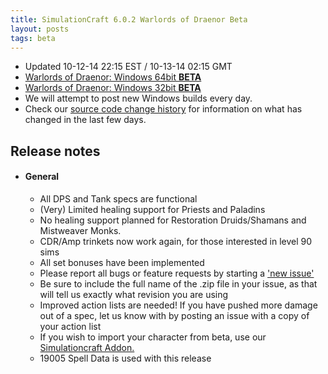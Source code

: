 ```yaml
---
title: SimulationCraft 6.0.2 Warlords of Draenor Beta
layout: posts
tags: beta
---
```

* Updated 10-12-14 22:15 EST / 10-13-14 02:15 GMT 
* [Warlords of Draenor: Windows 64bit **BETA** ](http://downloads.simulationcraft.org/simc-602-alpha-win64-10-12-33373ec.zip)
* [Warlords of Draenor: Windows 32bit **BETA** ](http://downloads.simulationcraft.org/simc-602-alpha-win64-10-12-33373ec.zip)
* We will attempt to post new Windows builds every day.
* Check our [source code change history](https://code.google.com/p/simulationcraft/source/list?name=master) for information on what has changed in the last few days.
## Release notes
* #### General
    * All DPS and Tank specs are functional
	* (Very) Limited healing support for Priests and Paladins
	* No healing support planned for Restoration Druids/Shamans and Mistweaver Monks.
	* CDR/Amp trinkets now work again, for those interested in level 90 sims
    * All set bonuses have been implemented
    * Please report all bugs or feature requests by starting a ['new issue'](https://code.google.com/p/simulationcraft/issues/list)
	* Be sure to include the full name of the .zip file in your issue, as that will tell us exactly what revision you are using
    * Improved action lists are needed! If you have pushed more damage out of a spec, let us know with by posting an issue with a copy of your action list
    * If you wish to import your character from beta, use our [Simulationcraft Addon.](http://www.curse.com/addons/wow/simulationcraft)
    * 19005 Spell Data is used with this release